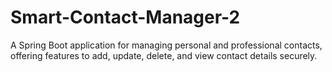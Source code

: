 # Smart-Contact-Manager-2
A Spring Boot application for managing personal and professional contacts, offering features to add, update, delete, and view contact details securely.
